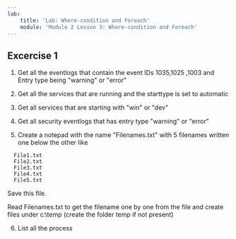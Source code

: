 ```yaml
---
lab:
    title: 'Lab: Where-condition and Foreach' 
    module: 'Module 2 Lesson 3: Where-condition and Foreach'
--- 
```


## Excercise 1 

1. Get all the eventlogs that contain the event IDs 1035,1025 ,1003 and Entry type being "warning" or "error" 



2. Get all the services that are running and the starttype is set to automatic 

3. Get all services that are starting with "win" or "dev" 


4. Get all security eventlogs that has entry type "warning" or "error"


5. Create a notepad with the name "Filenames.txt" with 5 filenames written one below the other like 

```
  File1.txt
  File2.txt
  File3.txt
  File4.txt
  File5.txt
```

Save this file. 

Read Filenames.txt to get the filename one by one from the file and create files under c:\temp (create the folder temp if not present) 

6. List all the process 

